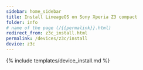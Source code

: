 ```yaml
---
sidebar: home_sidebar
title: Install LineageOS on Sony Xperia Z3 compact
folder: info
# name of the page (/{{permalink}}.html)
redirect_from: z3c_install.html
permalink: /devices/z3c/install
device: z3c
---
```

{% include templates/device_install.md %}
